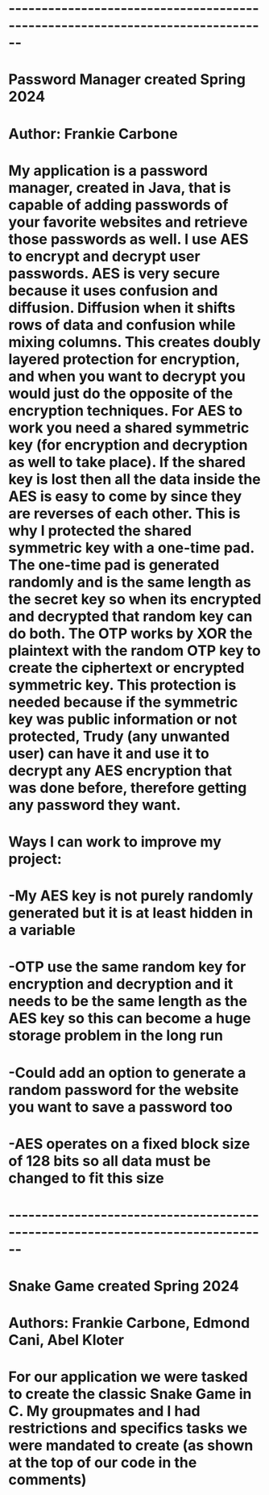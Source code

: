 # 
# ------------------------------------------------------------------------------

# Password Manager created Spring 2024
# Author: Frankie Carbone

# My application is a password manager, created in Java, that is capable of adding passwords of your favorite websites and retrieve those passwords as well. I use AES to encrypt and decrypt user passwords. AES is very secure because it uses confusion and diffusion. Diffusion when it shifts rows of data and confusion while mixing columns. This creates doubly layered protection for encryption, and when you want to decrypt you would just do the opposite of the encryption techniques. For AES to work you need a shared symmetric key (for encryption and decryption as well to take place). If the shared key is lost then all the data inside the AES is easy to come by since they are reverses of each other. This is why I protected the shared symmetric key with a one-time pad. The one-time pad is generated randomly and is the same length as the secret key so when its encrypted and decrypted that random key can do both. The OTP works by XOR the plaintext with the random OTP key to create the ciphertext or encrypted symmetric key. This protection is needed because if the symmetric key was public information or not protected, Trudy (any unwanted user) can have it and use it to decrypt any AES encryption that was done before, therefore getting any password they want. 

# Ways I can work to improve my project:
# -My AES key is not purely randomly generated but it is at least hidden in a variable​
#  -OTP use the same random key for encryption and decryption and it needs to be the same length as the AES key so this can become a huge storage problem in the long run​
#  -Could add an option to generate a random password for the website you want to save a password too​
#  -AES operates on a fixed block size of 128 bits so all data must be changed to fit this size​

# ------------------------------------------------------------------------------

# Snake Game created Spring 2024
# Authors: Frankie Carbone, Edmond Cani, Abel Kloter

# For our application we were tasked to create the classic Snake Game in C. My groupmates and I had restrictions and specifics tasks we were mandated to create (as shown at the top of our code in the comments)
